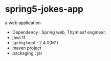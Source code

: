 # spring5-jokes-app
a web application 

- Dependency : Spring web, Thymleaf enginear.
- java 11
- spring boot : 2.4.0(M1)
- maven project
- packaging : jar